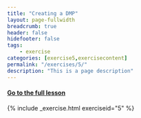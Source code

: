 ```yaml
---
title: "Creating a DMP"
layout: page-fullwidth
breadcrumb: true
header: false
hidefooter: false
tags:
    - exercise
categories: [exercise5,exercisecontent]
permalink: "/exercises/5/"
description: "This is a page description"
---
```

<h4><a href="{{ site.url }}{{ site.baseurl }}{{ page.permalink }}modules/1/c">Go to the full lesson</a></h4>
{% include _exercise.html exerciseid="5" %}
